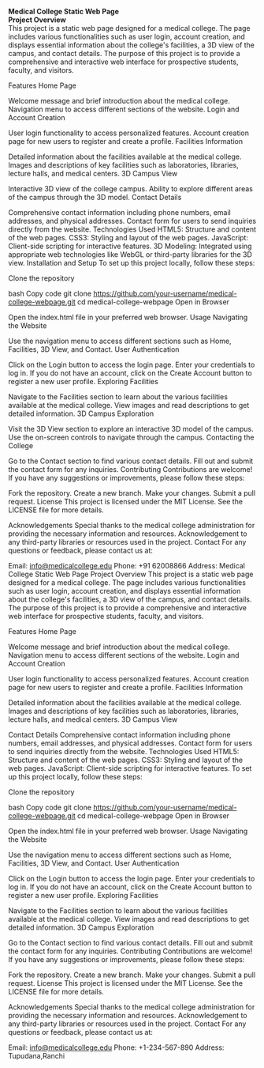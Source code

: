 **Medical College Static Web Page**<br>
**Project Overview** <br>
This project is a static web page designed for a medical college. The page includes various functionalities such as user login, account creation, and displays essential information about the college's facilities, a 3D view of the campus, and contact details. The purpose of this project is to provide a comprehensive and interactive web interface for prospective students, faculty, and visitors.

Features
Home Page

Welcome message and brief introduction about the medical college.
Navigation menu to access different sections of the website.
Login and Account Creation

User login functionality to access personalized features.
Account creation page for new users to register and create a profile.
Facilities Information

Detailed information about the facilities available at the medical college.
Images and descriptions of key facilities such as laboratories, libraries, lecture halls, and medical centers.
3D Campus View

Interactive 3D view of the college campus.
Ability to explore different areas of the campus through the 3D model.
Contact Details

Comprehensive contact information including phone numbers, email addresses, and physical addresses.
Contact form for users to send inquiries directly from the website.
Technologies Used
HTML5: Structure and content of the web pages.
CSS3: Styling and layout of the web pages.
JavaScript: Client-side scripting for interactive features.
3D Modeling: Integrated using appropriate web technologies like WebGL or third-party libraries for the 3D view.
Installation and Setup
To set up this project locally, follow these steps:

Clone the repository

bash
Copy code
git clone https://github.com/your-username/medical-college-webpage.git
cd medical-college-webpage
Open in Browser

Open the index.html file in your preferred web browser.
Usage
Navigating the Website

Use the navigation menu to access different sections such as Home, Facilities, 3D View, and Contact.
User Authentication

Click on the Login button to access the login page. Enter your credentials to log in.
If you do not have an account, click on the Create Account button to register a new user profile.
Exploring Facilities

Navigate to the Facilities section to learn about the various facilities available at the medical college.
View images and read descriptions to get detailed information.
3D Campus Exploration

Visit the 3D View section to explore an interactive 3D model of the campus.
Use the on-screen controls to navigate through the campus.
Contacting the College

Go to the Contact section to find various contact details.
Fill out and submit the contact form for any inquiries.
Contributing
Contributions are welcome! If you have any suggestions or improvements, please follow these steps:

Fork the repository.
Create a new branch.
Make your changes.
Submit a pull request.
License
This project is licensed under the MIT License. See the LICENSE file for more details.

Acknowledgements
Special thanks to the medical college administration for providing the necessary information and resources.
Acknowledgement to any third-party libraries or resources used in the project.
Contact
For any questions or feedback, please contact us at:

Email: info@medicalcollege.edu
Phone: +91 62008866
Address: Medical College Static Web Page
Project Overview
This project is a static web page designed for a medical college. The page includes various functionalities such as user login, account creation, and displays essential information about the college's facilities, a 3D view of the campus, and contact details. The purpose of this project is to provide a comprehensive and interactive web interface for prospective students, faculty, and visitors.

Features
Home Page

Welcome message and brief introduction about the medical college.
Navigation menu to access different sections of the website.
Login and Account Creation

User login functionality to access personalized features.
Account creation page for new users to register and create a profile.
Facilities Information

Detailed information about the facilities available at the medical college.
Images and descriptions of key facilities such as laboratories, libraries, lecture halls, and medical centers.
3D Campus View


Contact Details
Comprehensive contact information including phone numbers, email addresses, and physical addresses.
Contact form for users to send inquiries directly from the website.
Technologies Used
HTML5: Structure and content of the web pages.
CSS3: Styling and layout of the web pages.
JavaScript: Client-side scripting for interactive features.
To set up this project locally, follow these steps:

Clone the repository

bash
Copy code
git clone https://github.com/your-username/medical-college-webpage.git
cd medical-college-webpage
Open in Browser

Open the index.html file in your preferred web browser.
Usage
Navigating the Website

Use the navigation menu to access different sections such as Home, Facilities, 3D View, and Contact.
User Authentication

Click on the Login button to access the login page. Enter your credentials to log in.
If you do not have an account, click on the Create Account button to register a new user profile.
Exploring Facilities

Navigate to the Facilities section to learn about the various facilities available at the medical college.
View images and read descriptions to get detailed information.
3D Campus Exploration

Go to the Contact section to find various contact details.
Fill out and submit the contact form for any inquiries.
Contributing
Contributions are welcome! If you have any suggestions or improvements, please follow these steps:

Fork the repository.
Create a new branch.
Make your changes.
Submit a pull request.
License
This project is licensed under the MIT License. See the LICENSE file for more details.

Acknowledgements
Special thanks to the medical college administration for providing the necessary information and resources.
Acknowledgement to any third-party libraries or resources used in the project.
Contact
For any questions or feedback, please contact us at:

Email: info@medicalcollege.edu
Phone: +1-234-567-890
Address: Tupudana,Ranchi
